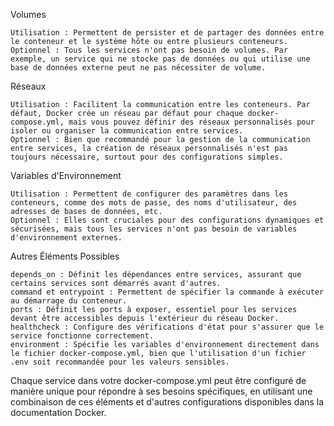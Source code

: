Volumes

    Utilisation : Permettent de persister et de partager des données entre le conteneur et le système hôte ou entre plusieurs conteneurs.
    Optionnel : Tous les services n'ont pas besoin de volumes. Par exemple, un service qui ne stocke pas de données ou qui utilise une base de données externe peut ne pas nécessiter de volume.

Réseaux

    Utilisation : Facilitent la communication entre les conteneurs. Par défaut, Docker crée un réseau par défaut pour chaque docker-compose.yml, mais vous pouvez définir des réseaux personnalisés pour isoler ou organiser la communication entre services.
    Optionnel : Bien que recommandé pour la gestion de la communication entre services, la création de réseaux personnalisés n'est pas toujours nécessaire, surtout pour des configurations simples.

Variables d'Environnement

    Utilisation : Permettent de configurer des paramètres dans les conteneurs, comme des mots de passe, des noms d'utilisateur, des adresses de bases de données, etc.
    Optionnel : Elles sont cruciales pour des configurations dynamiques et sécurisées, mais tous les services n'ont pas besoin de variables d'environnement externes.

Autres Éléments Possibles

    depends_on : Définit les dépendances entre services, assurant que certains services sont démarrés avant d'autres.
    command et entrypoint : Permettent de spécifier la commande à exécuter au démarrage du conteneur.
    ports : Définit les ports à exposer, essentiel pour les services devant être accessibles depuis l'extérieur du réseau Docker.
    healthcheck : Configure des vérifications d'état pour s'assurer que le service fonctionne correctement.
    environment : Spécifie les variables d'environnement directement dans le fichier docker-compose.yml, bien que l'utilisation d'un fichier .env soit recommandée pour les valeurs sensibles.

Chaque service dans votre docker-compose.yml peut être configuré de manière unique pour répondre à ses besoins spécifiques, en utilisant une combinaison de ces éléments et d'autres configurations disponibles dans la documentation Docker.